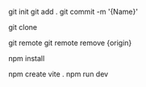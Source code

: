git init
git add .
git commit -m '{Name}'

git clone

git remote
git remote remove {origin}

npm install







npm create vite .
npm run dev
